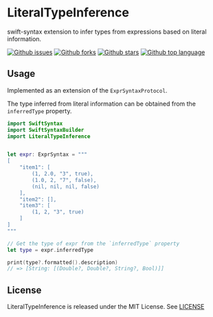 # LiteralTypeInference

swift-syntax extension to infer types from expressions based on literal information.

<!-- # Badges -->

[![Github issues](https://img.shields.io/github/issues/p-x9/swift-literal-type-inference)](https://github.com/p-x9/swift-literal-type-inference/issues)
[![Github forks](https://img.shields.io/github/forks/p-x9/swift-literal-type-inference)](https://github.com/p-x9/swift-literal-type-inference/network/members)
[![Github stars](https://img.shields.io/github/stars/p-x9/swift-literal-type-inference)](https://github.com/p-x9/swift-literal-type-inference/stargazers)
[![Github top language](https://img.shields.io/github/languages/top/p-x9/swift-literal-type-inference)](https://github.com/p-x9/swift-literal-type-inference/)

## Usage

Implemented as an extension of the `ExprSyntaxProtocol`.

The type inferred from literal information can be obtained from the `inferredType` property.


```swift
import SwiftSyntax
import SwiftSyntaxBuilder
import LiteralTypeInference


let expr: ExprSyntax = """
[
    "item1": [
        (1, 2.0, "3", true),
        (1.0, 2, "7", false),
        (nil, nil, nil, false)
    ],
    "item2": [],
    "item3": [
        (1, 2, "3", true)
    ]
]
"""

// Get the type of expr from the `inferredType` property
let type = expr.inferredType

print(type?.formatted().description)
// => [String: [(Double?, Double?, String?, Bool)]]
```

## License
LiteralTypeInference is released under the MIT License. See [LICENSE](./LICENSE)
